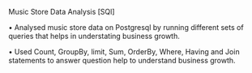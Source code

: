 Music Store Data Analysis [SQl]

•	Analysed music store data on Postgresql by running different sets of queries that helps in understating business growth.

•	Used Count, GroupBy, limit, Sum, OrderBy, Where, Having and Join statements to answer question help to understand business growth.
